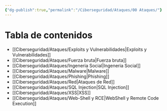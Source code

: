 ```yaml
---
{"dg-publish":true,"permalink":"/Ciberseguridad/Ataques/00 Ataques/"}
---
```


# Tabla de contenidos
- [[Ciberseguridad/Ataques/Exploits y Vulnerabilidades\|Exploits y Vulnerabilidades]]
- [[Ciberseguridad/Ataques/Fuerza bruta\|Fuerza bruta]]
- [[Ciberseguridad/Ataques/Ingeneria Social\|Ingeneria Social]]
- [[Ciberseguridad/Ataques/Malware\|Malware]]
- [[Ciberseguridad/Ataques/Phishing\|Phishing]]
- [[Ciberseguridad/Ataques/Red\|Ataques de Red]]
- [[Ciberseguridad/Ataques/SQL Injection\|SQL Injection]]
- [[Ciberseguridad/Ataques/XSS\|XSS]]
- [[Ciberseguridad/Ataques/Web-Shell y RCE\|WebShell y Remote Code Execution]]

